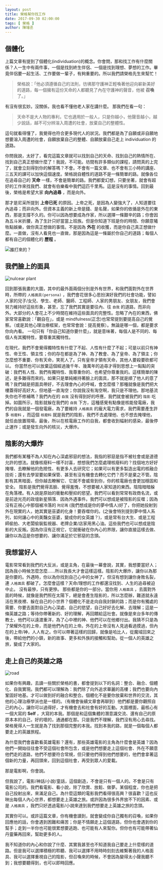 ```yaml
---
layout: post
title: 榮格幫你找工作 
date: 2017-09-30 02:00:00
tags: [ 榮格 ]
author: 陳璿丞
---
```


個體化
------

上篇文章有提到了個體化(individuation)的概念。你會問，那和找工作有什麼關係？人一生中有兩件事，一個是找到終生伴侶、一個是找到理想、夢想的工作。畢竟伴侶要一起生活、工作要做一輩子，有夠重要的。所以我們請榮格先生來幫忙！

> 榮格說：「他必須遵循自己的法則，彷彿那守護神正輕喚著他迎向嶄新美好的道路，每一個擁有這份天命的人都聽見了內在守護神的聲音，他被 **召喚** 了。」


有沒有很玄妙。沒關係，我也看不懂他老人家在講什麼。 那我們在看一句：

> 天命不是大人物的專利，它也適用於一般人，只是你越小，他聲音越小，越少說話，越不可分辨溶入周遭的社會，放棄自己的整體性。

這句就看得懂了，我覺得也符合更多現代人的狀況。我們都是為了自願或非自願地想要溶入周遭的社會，自願放棄自己的整體、自願放棄自己走上 individuation 的道路。 
<!--more-->

你問我說，太好了，看完這篇文章就可以找到自己的天命、找到自己的熱情所在、找到自己真正想做什麼了！我說，不可能。坊間有許多類似的課程，請問真的上完了，就會立刻得到你的解答嗎？不會。不會有一篇文章、也不會有三小時的講座、三五天的課可以加快這個速度。榮格說自體性的道路不是一條簡單的路。就像各位在追尋自己的 **天命** 一樣，不會是簡單的路。我們都愛幻想，只要坐著，就會有超好的工作來找我們、就會有伯樂看中我們這匹千里馬。這是沒有的事情。回到最後，榮格是希望大家 **向內追尋** ，而是向外。

那才是尼采所提到 **上帝已死** 的原因。上帝之死，是因為人變強大了，人知道要往內追尋；而非向外。但資本主義的新上帝是錢、是名聲，如果你的依循是外在的東西，那是支撐不久的。你可以因為想要成為作家，所以選擇一條艱辛的路；你會因為五斗米折腰，為了生計只好當當上班族。但是你知道下班是你的時間、你願意犧牲點娛樂，做你真正想做的事情。不是因為 **外在** 的收獲，而是你自己真正想做什麼。一直做，沒有人看見也一直做，那是因為這是一條屬於你自己的道路；每個人都有自己的個體化的 **歷程** 。

![誰打來的？](https://i.imgur.com/wCLb4G9.jpg)

我們臉上的面具
--------------

![nulcear plant](https://i.imgur.com/fDQldn3.jpg)

回到那張我畫的大圖，其中的最外面兩個分別是外有世界，和我們面對外在世界時，所帶的 `人格面具(persona)` ，我們會花很多心思扮演好我們的社會功能，譬如人家的兒子/女兒、學生、老師、醫師、工程師、人家的男朋友、女朋友，我們會努力維持好這些形象，甚至，忘了我們其實是要往內、往 `自我` 的道路，而非向外。大部分的人會花上不少時間在維持這些面具的完整性。忽略了內在的東西，佛家常常喜歡說：「觀自在」，或是 mindfulness(正念)也常常提到要提高自己的覺察。（或是其他心理治療框架，也常常會說：提高覺察）。無論是哪一個，都是要求你向內看。 一句只有「你自己知道你要什麼」，就是意味著，每個人是不同的、每個人有其獨特性，要尊重其獨特性。

在現代，我們不會覺得獨特性有什麼了不起、人性有什麼了不起；可是以前只有神性、帝王性、領主性；你的存在都是為了神、為了教會、為了皇帝、為了領主；你怎麼想不重要、你有天命，笑死人了。只有皇帝才領有天命，其他人要殺要砍都可以。 你當然也可以放棄這個經過幾千年、幾萬年的追尋才得到思想上一點點的突破：我們有人性、我們有獨特性、我尊重你的、也希望你尊重我的。這樣簡單的陳述，是多難得而來的。如果只是單純維持著臉上的面具，那不就是順了他人的意了嗎？我們越是把面具帶好，不去理會內心的呼喊，會怎麼樣？那種就像是我們把大樓蓋得好高好大，但地基一直淘空；你說我沒有淘空啊，我只是不理他。那地基流失你也不修補嗎？我們內在的 `自我` 沒有得到好的呼應，我們就會被我們的 `陰影` 吃掉。如圖所示，陰影就躲在我們的 `自我` 下方，這種感覺有點像是核能發電廠，我們的自我就是一個發電廠，為了要維持 `人格面具` 的龐大電力需求，我們需要產生許多 `核廢料` ，而這個 `核廢料` 就是我們的陰影，我們不去處理他、也不想去掩埋他，就任由放置現場，最後，所以在核電廠工作的自我，都會收到幅射的感染，最後停止運作；或是發生向外的核災，大爆炸。

陰影的大爆炸
------------

我們都有某種不為人知在內心深處邪惡的想法，我指的邪惡是指不被社會或是道德允許的想法。就像核廢料一樣不討喜，想想我們怎麼處理核廢料的？找個地方好好掩埋、去瞭解他的危險性、有更多人去研究它；如果可以有更多製造出電的核融合技術；還有去學習要如果保管、甚至有沒有機會去轉化它們？而不是棄之不管。陰影有其黑暗面，但你越去瞭解它、它就不會威脅到你，你的核電廠也會更加穩固和安全。 陰影是我們覺得丟臉、覺得羞愧，不想要被人家知道的東西。陰陰暗暗躲在角落裡。有人說是原始的衝動和壓抑的慾望。我們可以看到常常有政商名流，或是前途光亮的政壇新星殞落．因為外遇事件。我們可以想成是被陰影的反噬；因為沒有正視心中那個被冷落的 `阿尼瑪` (我們想成是你的夢中情人)好了，你把她投射到外在現實的人，她其實是巫婆的化身！要吞噬你的。(之後會特別提到夢中情人系列，如何讓心中的美豔女巫婆，變成你的女英雄？)，或是常有台大生、或是工程師偷拍、大老闆偷裝監視器、老牌企業/店家用黑心油。這些我們也可以想成是陰影的大反叛。因為你沒有正視它，它就衝破在你內心的界限，讓你直接這樣去做、讓你以為這是你想要的、讓你滿足於它邪惡的念頭。

我想當好人
----------

電影常常看到我們的大反派，或是主角，在最後一幕會說，其實，我想要當好人；因為我小時候怎麼怎麼……所以我長大才會這樣這樣。陰影的大爆炸，讓你以為那是你要的。外遇時，你以為你找到自己心中的女神了，但沒有想到讓你身敗名裂，連 `人格面具` 都破了。怎麼會這樣？天命/理想的工作都還沒找到、人生的追尋被迫中止。 沒有最慘，只有更慘。 那些都是你的一部分。當你用 `人格面具` ，去面對外面的時候，就像是我們照在太陽下，總是會產生陰影的，所以怎麼辦，難道就永遠活在黑夜裡、躲在自己的小世界？個體化不是走向自我封鎖的路；而是你有獨處的需要、你要去面對自己內心深處、自己的慾望，自己好好去化解、去理解；這是一條英雄之路；等待你帶著新的、好的理解，再回饋給這社會。就像是來台多年的傳教士，他們可以遠渡重洋，為了心中裡的神、他們可以在他鄉付出。我猜不只是為了榮耀外在的上帝，而是他們內在的上帝。外在的上帝沒有人見過看過摸過，但內在的上帝/神，人人有之。你可以帶著這樣的回歸，就像是哈比人，從魔域回來之後，帶給他們的小鎮，新的故事、更多和外族的接觸和幫助。從一個人的英雄之旅，變成了大家的。

走上自己的英雄之路
------------------

![road](https://imgur.com/APiTR7G.jpg)

如果你有興趣，去讀一些關於榮格的書，都會提到以下的名詞：整合、融合、個體化、自我實現。我們都可以理解為：我們除了向外追求華麗的高樓；我們也要向內鞏固好地基。才可以做到好的融合和整合。個體化不是要你放棄和世界的交流，其他的心理治療學派也是一樣的。（有機會後續文章會再聊到）他們都是要你觀照自己的內心，讓你可以過得好，才有機會去和社會有好的互動。大圖裡面，最核心有一個大寫的 **Self** ，大寫的本我。那個是和這個集體的潛意識交流、還有自己的原原本本的自己，好的壞的，通通都在那。只是我們不理解，我們沒有用心去尋找。榮格覺得人一生就是為了找到那個完整的本我。找到本我的路，就是一個每個人都要走上的英雄旅程。

為什麼我們會喜歡看英雄電影？還有，那些英雄電影的主角為什麼會是英雄？因為他們一開始往往會不受這個社會所包含，或是他們想要走上這個社會、外在不願意他們走的道路，他們不想要符合常規，但只要他們得到他們想要的，他們會拿著這個新的力量，再回頭來，回到這個社會，再受到眾人的愛載。

那是電影啊，你會說。

但我說了，電影/神話/小說/童話，這個創造，不會是只有一個人的。不會是只有電影公司的。我們看電影、看小說，除了欣賞、放鬆、做夢。某個程度，你也是把自己投射出來，來滿足自己。為什麼這類的電影我們看得很高興？很喜歡？這也反映出每個人內心世界，都想要走上英雄之旅。或許因為很多外界放不下的因素、或是 `人格面具` ，我們只好透過電影/小說來達到我們想要走上英雄之旅的念頭。

其實你可以。或許這篇文章，你有機會讀到，就會變成你自己獨有的召喚，如果你回應他的話，你會遇到困難和痛苦；你是不情願走上這個道路，但你也會遇到你的幫手；走到一半你也可能很累想要逃跑、也可能有人來幫你。但你也有可能帶著仙丹靈藥再回來，幫助更多的人。

我不知道你的內心和你說了什麼、其實我甚至也不知道我自己要走上什麼樣的道路。但是我可以選擇積極的聆聽、我可以選擇不用時時刻刻去維繫著我的人格面具、我可以選擇重視自己的陰影，但召喚來的時候，不會因為變得太小聲我聽不到；我想要聽得到，也可以即時回應。
